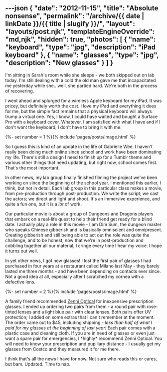 ---json
{
	"date": "2012-11-15",
	"title": "Absolute nonsense",
	"permalink": "/archive/{{ date | linkDate }}/{{ title | slugify }}/",
	"layout": "layouts/post.njk",
	"templateEngineOverride": "md,njk",
	"hidden": true,
	"photos": [
		{
			"name": "keyboard",
			"type": "jpg",
			"description": "iPad keyboard"
		},
		{
			"name": "glasses",
			"type": "jpg",
			"description": "New glasses"
		}
	]
}
---

I'm sitting in Sarah's room while she sleeps - we both skipped out on lab today. I'm still dealing with a cold the old man gave me that incapacitated me yesterday while she.. well, she partied hard. We're both in the process of recovering.

I went ahead and splurged for a wireless Apple keyboard for my iPad. It was pricey, but definitely worth the cost. I love my iPad and everything it does for me, but the simple fact remains that a physical keyboard will always trump a virtual one. Yes, I know, I could have waited and bought a Surface Pro with a keyboard cover. Whatever. I am satisfied with what I have and if I don't want the keyboard, I don't have to bring it with me.

<!--more-->

{%- set number = 1 %}{% include 'pages/posts/image.html' %}

So I guess this is kind of an update in the life of Gabrielle Wee. I haven't really been doing much online since school and work have been dominating my life. There's still a design I need to finish up for a Tumblr theme and various other things that need updating, but right now, school comes first. That's the most important.

In other news, my lab group finally finished filming the project we've been working on since the beginning of the school year. I mentioned this earlier, I think, but not in detail. Each lab group in this particular class makes a movie, from pre-production through post-production. We write the script; we cast the actors; we direct and light and shoot. It's an immersive experience, and quite a fun one, but it is a *lot* of work.

Our particular movie is about a group of Dungeons and Dragons players that embark on a real-life quest to help their friend get ready for a blind date. I actually play a role in this movie - I am Dim Sum, the dungeon master who speaks Chinese gibberish and is basically omniscient and omnipresent. Creating gibberish and still being able to act out the role was quite the challenge, and to be honest, now that we're in post-production and cobbling together all our material, I cringe every time I hear my voice. I hope it turns out well.

In yet other news, I got new glasses! I lost the first pair of glasses I had purchased in four years at a restaurant called Milano last May - they barely lasted me three months - and have been depending on contacts ever since. Not a good idea at all, especially after I scratched my cornea with a defective lens.

{%- set number = 2 %}{% include 'pages/posts/image.html' %}

A family friend recommended [Zenni Optical](http://zennioptical.com) for inexpensive prescription glasses. I ended up ordering two pairs from them - a round pair with rose-tinted lenses and a light blue pair with clear lenses. Both pairs offer UV protection; I added on some extras that I can't remember at the moment. The order came out to $45, including shipping - *less than half of what I paid for my glasses at the beginning of last year!* Each pair comes with a plastic case and cleaning cloth. If you are in need of glasses or even just want a spare pair for emergencies, I \*highly\* recommend Zenni Optical. You will need to know your prescription and pupillary distance - I usually get my glasses from Costco and they measured it for me there.

I think that's all the news I have for now. Not sure who reads this or cares, but bam. Updated. Time to nap.